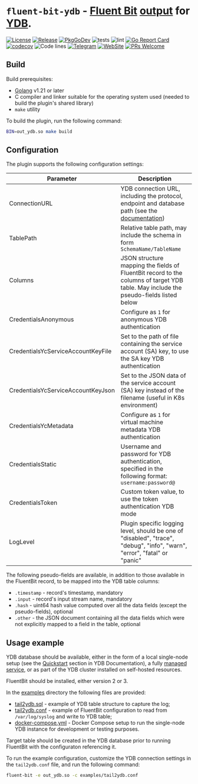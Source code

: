 # `fluent-bit-ydb` - [Fluent Bit](https://fluentbit.io) [output](https://docs.fluentbit.io/manual/concepts/data-pipeline/output) for [YDB](https://github.com/ydb-platform/ydb).

[![License](https://img.shields.io/badge/License-Apache%202.0-blue.svg)](https://github.com/ydb-platform/ydb/blob/main/LICENSE)
[![Release](https://img.shields.io/github/v/release/ydb-platform/fluent-bit-ydb.svg?style=flat-square)](https://github.com/ydb-platform/fluent-bit-ydb/releases)
[![PkgGoDev](https://pkg.go.dev/badge/github.com/ydb-platform/fluent-bit-ydb)](https://pkg.go.dev/github.com/ydb-platform/fluent-bit-ydb)
![tests](https://github.com/ydb-platform/fluent-bit-ydb/workflows/tests/badge.svg?branch=main)
![lint](https://github.com/ydb-platform/fluent-bit-ydb/workflows/lint/badge.svg?branch=main)
[![Go Report Card](https://goreportcard.com/badge/github.com/ydb-platform/fluent-bit-ydb)](https://goreportcard.com/report/github.com/ydb-platform/fluent-bit-ydb)
[![codecov](https://codecov.io/gh/ydb-platform/fluent-bit-ydb/badge.svg?precision=2)](https://app.codecov.io/gh/ydb-platform/fluent-bit-ydb)
![Code lines](https://sloc.xyz/github/ydb-platform/fluent-bit-ydb/?category=code)
[![Telegram](https://img.shields.io/badge/chat-on%20Telegram-2ba2d9.svg)](https://t.me/ydb_en)
[![WebSite](https://img.shields.io/badge/website-ydb.tech-blue.svg)](https://ydb.tech)
[![PRs Welcome](https://img.shields.io/badge/PRs-welcome-brightgreen.svg)](https://github.com/ydb-platform/fluent-bit-ydb/blob/main/CONTRIBUTING.md)

## Build

Build prerequisites:

* [Golang](https://go.dev/dl/) v1.21 or later
* C compiler and linker suitable for the operating system used (needed to build the plugin's shared library)
* `make` utility

To build the plugin, run the following command:

```bash
BIN=out_ydb.so make build
```

## Configuration

The plugin supports the following configuration settings:

| Parameter     | Description |
|---------------|-------------|
| ConnectionURL | YDB connection URL, including the protocol, endpoint and database path (see the [documentation](https://ydb.tech/docs/en/concepts/connect)) |
| TablePath | Relative table path, may include the schema in form `SchemaName/TableName` |
| Columns | JSON structure mapping the fields of FluentBit record to the columns of target YDB table. May include the pseudo-fields listed below |
| CredentialsAnonymous | Configure as `1` for anonymous YDB authentication |
| CredentialsYcServiceAccountKeyFile | Set to the path of file containing the service account (SA) key, to use the SA key YDB authentication |
| CredentialsYcServiceAccountKeyJson | Set to the JSON data of the service account (SA) key instead of the filename (useful in K8s environment) |
| CredentialsYcMetadata | Configure as `1` for virtual machine metadata YDB authentication |
| CredentialsStatic | Username and password for YDB authentication, specified in the following format: `username:password@` |
| CredentialsToken | Custom token value, to use the token authentication YDB mode |
| LogLevel | Plugin specific logging level, should be one of "disabled", "trace", "debug", "info", "warn", "error", "fatal" or "panic" |

The following pseudo-fields are available, in addition to those available in the FluentBit record, to be mapped into the YDB table columns:

* `.timestamp` - record's timestamp, mandatory
* `.input` - record's input stream name, mandatory
* `.hash` - uint64 hash value computed over all the data fields (except the pseudo-fields), optional
* `.other` - the JSON document containing all the data fields which were not explicitly mapped to a field in the table, optional

## Usage example 

YDB database should be available, either in the form of a local single-node setup (see the [Quickstart](https://ydb.tech/docs/en/quickstart) section in YDB Documentation), a fully [managed service](https://yandex.cloud/en/services/ydb), or as part of the YDB cluster installed on self-hosted resources.

FluentBit should be installed, either version 2 or 3.

In the [examples](./examples/) directory the following files are provided:

* [tail2ydb.sql](./examples/tail2ydb.sql) - example of YDB table structure to capture the log;
* [tail2ydb.conf](./examples/tail2ydb.conf) - example of FluentBit configuration to read from `/var/log/syslog` and write to YDB table;
* [docker-compose.yml](./examples/docker-compose.yml) - Docker Compose setup to run the single-node YDB instance for development or testing purposes.

Target table should be created in the YDB database prior to running FluentBit with the configuraton referencing it.

To run the example configuration, customize the YDB connection settings in the `tail2ydb.conf` file, and run the following command:

```bash
fluent-bit -e out_ydb.so -c examples/tail2ydb.conf
```
